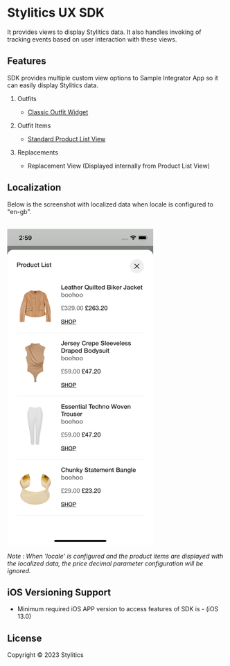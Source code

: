 # Stylitics UX SDK

It provides views to display Stylitics data. It also handles invoking of tracking events based on user interaction with these views.

## Features

SDK provides multiple custom view options to Sample Integrator App so it can easily display Stylitics data.

1. Outfits
    * [Classic Outfit Widget](CLASSIC_WIDGET_README.md)

2. Outfit Items
    * [Standard Product List View](STANDARD_PRODUCTLIST_README.md)

3. Replacements
    * Replacement View (Displayed internally from Product List View)

## Localization

Below is the screenshot with localized data when locale is configured to "en-gb".

</br>![Image1](Screenshots/ProductList_with_localization.png)

*Note : When 'locale' is configured and the product items are displayed with the localized data, the price decimal parameter configuration will be ignored.*

## iOS Versioning Support

- Minimum required iOS APP version to access features of SDK is - (iOS 13.0)

## License

Copyright © 2023 Stylitics
